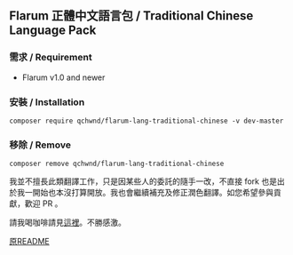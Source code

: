 ## Flarum 正體中文語言包 / Traditional Chinese Language Pack

### 需求 / Requirement
  - Flarum v1.0 and newer

### 安裝 / Installation
```
composer require qchwnd/flarum-lang-traditional-chinese -v dev-master
```

### 移除 / Remove
```
composer remove qchwnd/flarum-lang-traditional-chinese
```

我並不擅長此類翻譯工作，只是因某些人的委託的隨手一改，不直接 fork 也是出於我一開始也本沒打算開放。我也會繼續補充及修正潤色翻譯。如您希望參與貢獻，歡迎 PR 。

請我喝咖啡請見[這裡](https://github.com/QChWnd/QChWnd.GitHub.io/blob/master/Donate.md)。不勝感激。

[原README](https://github.com/QChWnd/flarum-lang-traditional-chinese/blob/master/README.rst.md)
